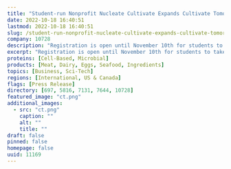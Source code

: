 ```yaml
---
title: "Student-run Nonprofit Nucleate Cultivate Expands Cultivate Tomorrow Hackathon to Schools Beyond the US"
date: 2022-10-18 16:40:51
lastmod: 2022-10-18 16:40:51
slug: /student-run-nonprofit-nucleate-cultivate-expands-cultivate-tomorrow-hackathon-schools
company: 10728
description: "Registration is open until November 10th for students to take part in the hackathon, get mentored by industry leaders, and apply their knowledge and skills to reimagine the future of food."
excerpt: "Registration is open until November 10th for students to take part in the hackathon, get mentored by industry leaders, and apply their knowledge and skills to reimagine the future of food."
proteins: [Cell-Based, Microbial]
products: [Meat, Dairy, Eggs, Seafood, Ingredients]
topics: [Business, Sci-Tech]
regions: [International, US & Canada]
flags: [Press Release]
directory: [697, 5816, 7131, 7644, 10728]
featured_image: "ct.png"
additional_images:
  - src: "ct.png"
    caption: ""
    alt: ""
    title: ""
draft: false
pinned: false
homepage: false
uuid: 11169
---
```

